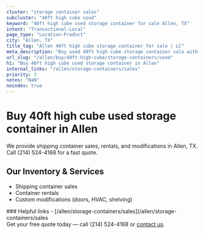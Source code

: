 ```yaml
---
cluster: "storage container sales"
subcluster: "40ft high cube used"
keyword: "40ft high cube used storage container for sale Allen, TX"
intent: "Transactional-Local"
page_type: "Location-Product"
city: "Allen, TX"
title_tag: "Allen 40ft high cube storage container for sale | LC"
meta_description: "Buy used 40ft high cube storage container sale with local delivery in Allen, TX. LC Container — local Since 2003. Request a fast quote today."
url_slug: "/allen/buy/40ft-high-cube/storage-containers/used"
h1: "Buy 40ft high cube used storage container in Allen"
internal_links: "/allen/storage-containers/sales"
priority: 3
notes: "NaN"
noindex: true
---
```


# Buy 40ft high cube used storage container in Allen

We provide shipping container sales, rentals, and modifications in Allen, TX. Call (214) 524-4168 for a fast quote.

## Our Inventory & Services
- Shipping container sales
- Container rentals
- Custom modifications (doors, HVAC, shelving)

<div data-section="internal-links">
### Helpful links
- [/allen/storage-containers/sales](/allen/storage-containers/sales
</div>

<div data-section="cta">
Get your free quote today — call (214) 524-4168 or <a href="/contact">contact us</a>.
</div>

<script type="application/ld+json">{"@context":"https://schema.org","@type":"FAQPage","mainEntity":[{"@type":"Question","name":"How much does delivery cost in Allen, TX?","acceptedAnswer":{"@type":"Answer","text":"Delivery costs vary by distance and container size. Most deliveries in Allen, TX range from $150-$300. Call (214) 524-4168 for an exact quote based on your specific location."}},{"@type":"Question","name":"Do you offer financing or payment plans?","acceptedAnswer":{"@type":"Answer","text":"We accept major credit cards, checks, and can discuss commercial terms for bulk purchases. Call (214) 524-4168 to discuss options."}},{"@type":"Question","name":"Can you customize containers in Allen, TX?","acceptedAnswer":{"@type":"Answer","text":"Yes — we perform modifications like doors, HVAC, insulation, and shelving. Request a custom quote at (214) 524-4168 or via our contact form."}}]}</script>
